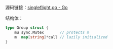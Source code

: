 源码链接：[singleflight.go - Go](https://cs.opensource.google/go/x/sync/+/refs/tags/v0.14.0:singleflight/singleflight.go)

结构体：
```go
type Group struct {
	mu sync.Mutex       // protects m
	m  map[string]*call // lazily initialized
}
```
